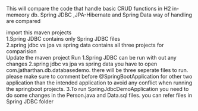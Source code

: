 This will compare the code that handle basic CRUD functions in H2 in-memeory db. Spring JDBC ,JPA-Hibernate and Spring Data way of handling are compared

import this maven projects <br/>
  1.Spring JDBC contains only Spring JDBC files <br/>
  2.spring jdbc vs jpa vs spring data contains all three projects for comparision <br/>
Update the maven project
Run 
  1.Spring JDBC can be run with out any changes
  2.spring jdbc vs jpa vs spring data you have to open com.jatharthan.db.databasedemo.
    there will be three seperate files to run. please make sure to comment before @SpringBootApplication for other two application than the intended application to avoid any           conflict when running the springboot projects.
  3.To run SpringJdbcDemoApplication you need to do some changes in the Person.java and Data.sql files. you can refer files in Spring JDBC folder
